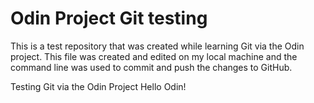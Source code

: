 # Odin Project Git testing
This is a test repository that was created while learning Git via the Odin project. This file was created and edited on my local machine and the command line was used to commit and push the changes to GitHub.

Testing Git via the Odin Project
Hello Odin!